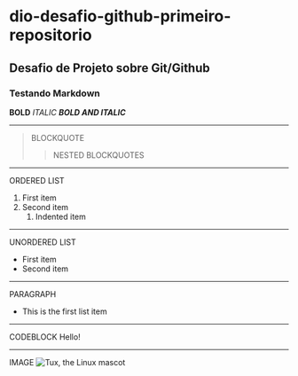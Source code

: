 # dio-desafio-github-primeiro-repositorio
## Desafio de Projeto sobre Git/Github
### Testando Markdown

**BOLD**
*ITALIC*
***BOLD AND ITALIC***

---

> BLOCKQUOTE
>> NESTED BLOCKQUOTES

---

ORDERED LIST
1. First item
2. Second item
	1. Indented item

---

UNORDERED LIST
- First item
- Second item

---

PARAGRAPH
* This is the first list item

---

CODEBLOCK
	<html>
		<body>Hello!</body>
	</html>

---

IMAGE
![Tux, the Linux mascot](/images/tux.avif)
